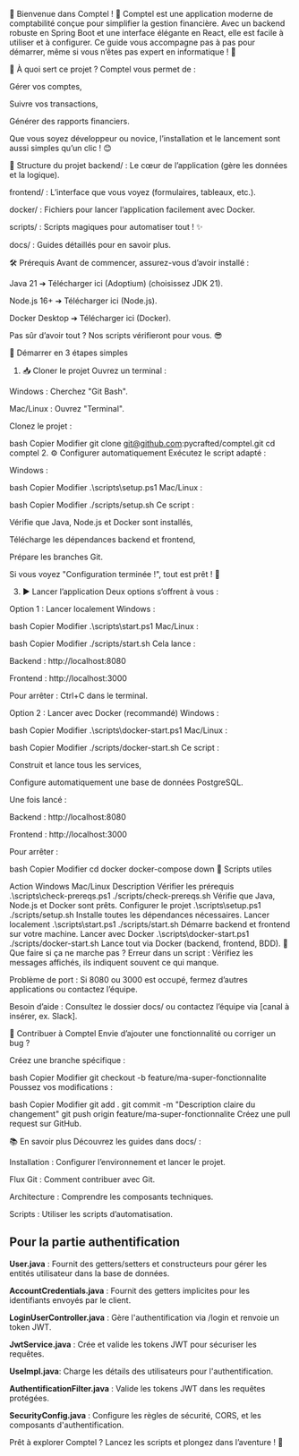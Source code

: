 🌟 Bienvenue dans Comptel ! 🌟
Comptel est une application moderne de comptabilité conçue pour simplifier la gestion financière.
Avec un backend robuste en Spring Boot et une interface élégante en React, elle est facile à utiliser et à configurer.
Ce guide vous accompagne pas à pas pour démarrer, même si vous n’êtes pas expert en informatique ! 🚀

🎯 À quoi sert ce projet ?
Comptel vous permet de :

Gérer vos comptes,

Suivre vos transactions,

Générer des rapports financiers.

Que vous soyez développeur ou novice, l’installation et le lancement sont aussi simples qu’un clic ! 😊

📂 Structure du projet
backend/ : Le cœur de l’application (gère les données et la logique).

frontend/ : L’interface que vous voyez (formulaires, tableaux, etc.).

docker/ : Fichiers pour lancer l’application facilement avec Docker.

scripts/ : Scripts magiques pour automatiser tout ! ✨

docs/ : Guides détaillés pour en savoir plus.

🛠️ Prérequis
Avant de commencer, assurez-vous d’avoir installé :

Java 21
➔ Télécharger ici (Adoptium) (choisissez JDK 21).

Node.js 16+
➔ Télécharger ici (Node.js).

Docker Desktop
➔ Télécharger ici (Docker).

Pas sûr d’avoir tout ? Nos scripts vérifieront pour vous. 😎

🚀 Démarrer en 3 étapes simples
1. 📥 Cloner le projet
Ouvrez un terminal :

Windows : Cherchez "Git Bash".

Mac/Linux : Ouvrez "Terminal".

Clonez le projet :

bash
Copier
Modifier
git clone git@github.com:pycrafted/comptel.git
cd comptel
2. ⚙️ Configurer automatiquement
Exécutez le script adapté :

Windows :

bash
Copier
Modifier
.\scripts\setup.ps1
Mac/Linux :

bash
Copier
Modifier
./scripts/setup.sh
Ce script :

Vérifie que Java, Node.js et Docker sont installés,

Télécharge les dépendances backend et frontend,

Prépare les branches Git.

Si vous voyez "Configuration terminée !", tout est prêt ! 🎉

3. ▶️ Lancer l’application
Deux options s’offrent à vous :

Option 1 : Lancer localement
Windows :

bash
Copier
Modifier
.\scripts\start.ps1
Mac/Linux :

bash
Copier
Modifier
./scripts/start.sh
Cela lance :

Backend : http://localhost:8080

Frontend : http://localhost:3000

Pour arrêter : Ctrl+C dans le terminal.

Option 2 : Lancer avec Docker (recommandé)
Windows :

bash
Copier
Modifier
.\scripts\docker-start.ps1
Mac/Linux :

bash
Copier
Modifier
./scripts/docker-start.sh
Ce script :

Construit et lance tous les services,

Configure automatiquement une base de données PostgreSQL.

Une fois lancé :

Backend : http://localhost:8080

Frontend : http://localhost:3000

Pour arrêter :

bash
Copier
Modifier
cd docker
docker-compose down
🧰 Scripts utiles

Action	Windows	Mac/Linux	Description
Vérifier les prérequis	.\scripts\check-prereqs.ps1	./scripts/check-prereqs.sh	Vérifie que Java, Node.js et Docker sont prêts.
Configurer le projet	.\scripts\setup.ps1	./scripts/setup.sh	Installe toutes les dépendances nécessaires.
Lancer localement	.\scripts\start.ps1	./scripts/start.sh	Démarre backend et frontend sur votre machine.
Lancer avec Docker	.\scripts\docker-start.ps1	./scripts/docker-start.sh	Lance tout via Docker (backend, frontend, BDD).
🐛 Que faire si ça ne marche pas ?
Erreur dans un script : Vérifiez les messages affichés, ils indiquent souvent ce qui manque.

Problème de port : Si 8080 ou 3000 est occupé, fermez d’autres applications ou contactez l’équipe.

Besoin d’aide : Consultez le dossier docs/ ou contactez l’équipe via [canal à insérer, ex. Slack].

🌈 Contribuer à Comptel
Envie d’ajouter une fonctionnalité ou corriger un bug ?

Créez une branche spécifique :

bash
Copier
Modifier
git checkout -b feature/ma-super-fonctionnalite
Poussez vos modifications :

bash
Copier
Modifier
git add .
git commit -m "Description claire du changement"
git push origin feature/ma-super-fonctionnalite
Créez une pull request sur GitHub.

📚 En savoir plus
Découvrez les guides dans docs/ :

Installation : Configurer l’environnement et lancer le projet.

Flux Git : Comment contribuer avec Git.

Architecture : Comprendre les composants techniques.

Scripts : Utiliser les scripts d’automatisation.




## Pour la partie authentification 
**User.java** : Fournit des getters/setters et constructeurs pour gérer les entités utilisateur dans la base de données.

**AccountCredentials.java** : Fournit des getters implicites pour les identifiants envoyés par le client.

**LoginUserController.java** : Gère l'authentification via /login et renvoie un token JWT.

**JwtService.java** : Crée et valide les tokens JWT pour sécuriser les requêtes.

**UseImpl.java**: Charge les détails des utilisateurs pour l'authentification.

**AuthentificationFilter.java** : Valide les tokens JWT dans les requêtes protégées.

**SecurityConfig.java** : Configure les règles de sécurité, CORS, et les composants d'authentification.

Prêt à explorer Comptel ?
Lancez les scripts et plongez dans l’aventure ! 🚀
